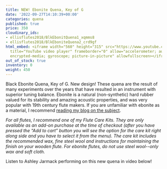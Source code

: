 ```yaml
---
title: NEW! Ebonite Quena, Key of G
date: '2022-09-27T14:10:39+00:00'
categories: quena
published: true
price: 350
cloudinary_ids:
- ellisflutes2018/BlkEbonitQuena1_xqmms8
- ellisflutes2018/BlkEboniteQuena2_crd9gf
html_embed: <iframe width="560" height="315" src="https://www.youtube.com/embed/o4mcMUva8os"
  title="YouTube video player" frameborder="0" allow="accelerometer; autoplay; clipboard-write;
  encrypted-media; gyroscope; picture-in-picture" allowfullscreen></iframe>
out_of_stock: true
inventory: 0
weight: 450
---
```


Black Ebonite Quena, Key of G.  New design! These quena are the result of many experiments over the years that have resulted in an instrument with superior tuning balance.  Ebonite is a natural (non-synthetic) hard rubber valued for its stability and amazing acoustic properties, and was very popular with 19th century flute makers.  If you are unfamiliar with ebonite as a material, I recommend [reading my blog on the subject](https://www.ellisflutes.com/blog/what-is-ebonite).  


*For all flutes, I recommend one of my Flute Care Kits.  They are only available as an add-on purchase at the time of checkout (after you have pressed the “Add to cart” button you will see the option for the care kit right along side and you have to select it from the menu). The care kit includes the recommended wax, fine steel wool and instructions for maintaining the finish on your wooden flute.  For ebonite flutes, do not use steel wool--only wax and soft cloth.*

Listen to Ashley Jarmack performing on this new quena in video below!